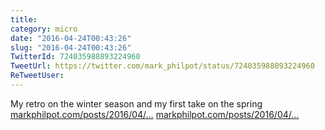 ```yaml
---
title: 
category: micro
date: "2016-04-24T00:43:26"
slug: "2016-04-24T00:43:26"
TwitterId: 724035988893224960
TweetUrl: https://twitter.com/mark_philpot/status/724035988893224960
ReTweetUser: 
---
```


My retro on the winter season and my first take on the spring [markphilpot.com/posts/2016/04/…](https://markphilpot.com/posts/2016/04/14/anime_2016_winter_retro/) [markphilpot.com/posts/2016/04/…](https://markphilpot.com/posts/2016/04/22/anime_2016_spring_first/)